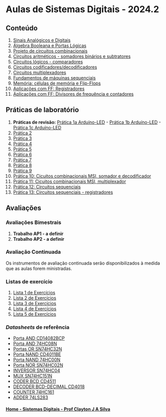 # Aulas de Sistemas Digitais - 2024.2

## Conteúdo

1. [Sinais Analógicos e Digitais](sisdig_aulas/sistemas_digitais_cap1.md)
2. [Álgebra Booleana e Portas Lógicas](sisdig_aulas/sistemas_digitais_cap2.md)  
3. [Projeto de circuitos combinacionais](sisdig_aulas/sistemas_digitais_cap3.md)
4. [Circuitos aritméticos - somadores binários e subtratores](sisdig_aulas/sistemas_digitais_cap4.md)
5. [Circuitos lógicos - comparadores](sisdig_aulas/sistemas_digitais_cap5.md)
6. [Circuitos codificadores/decodificadores](sisdig_aulas/sistemas_digitais_cap6.md)
7. [Circuitos multiplexadores](sisdig_aulas/sistemas_digitais_cap7.md)
8. [Fundamentos de máquinas sequenciais](sisdig_aulas/sistemas_digitais_cap8.md)
9. [Memória: células de memória e Flip-Flops](sisdig_aulas/sistemas_digitais_cap9.md)
10. [Aplicações com FF: Registradores](sisdig_aulas/sistemas_digitais_cap10.md)
11. [Aplicações com FF: Divisores de frequência e contadores](sisdig_aulas/sistemas_digitais_cap11.md)

## Práticas de laboratório

1. **Práticas de revisão:** [Prática 1a Arduíno-LED](https://github.com/claytonjasilva/claytonjasilva.github.io/blob/main/arq_aulas/pratica_ligaLED.md) -
[Prática 1b Arduíno-LED](https://github.com/claytonjasilva/claytonjasilva.github.io/blob/main/arq_aulas/pratica_saidaArduino.md) -
[Prática 1c Arduíno-LED](https://github.com/claytonjasilva/claytonjasilva.github.io/blob/main/arq_aulas/pratica_entradaArduino.md) 
2. [Prática 2](sisdig_aulas/sisdig_pratica2.md)
3. [Prática 3](sisdig_aulas/sisdig_pratica3.md)
4. [Prática 4](sisdig_aulas/sisdig_pratica4.md)
5. [Prática 5](sisdig_aulas/sisdig_pratica5.md)
6. [Prática 6](sisdig_aulas/sisdig_pratica6.md)
7. [Prática 7](sisdig_aulas/sisdig_pratica7.md)
8. [Prática 8](sisdig_aulas/sisdig_pratica8.md)
9. [Prática 9](sisdig_aulas/sisdig_pratica9.md)
10. [Prática 10: Cicuitos combinacionais MSI, somador e decodificador](sisdig_aulas/sisdig_pratica10.md)
11. [Prática 11: Cicuitos combinacionais MSI, multiplexador](sisdig_aulas/sisdig_pratica11.md)
12. [Prática 12: Circuitos sequenciais](sisdig_aulas/sisdig_pratica12.md)
13. [Prática 13: Circuitos sequenciais - registradores](sisdig_aulas/sisdig_pratica13.md)

## Avaliações

### Avaliações Bimestrais

1. **Trabalho AP1 - a definir**
2. **Trabalho AP2 - a definir**    

### Avaliação Continuada

Os instrumentos de avaliação continuada serão disponibilizados à medida que as aulas forem ministradas.  

### Listas de exercício

1. [Lista 1 de Exercícios](sisdig_aulas/sisdig_exercicios1_aulas.md)
2. [Lista 2 de Exercícios](sisdig_aulas/sisdig_exercicios2_aulas.md)
3. [Lista 3 de Exercícios](sisdig_aulas/sisdig_exercicios3_aulas.md)
4. [Lista 4 de Exercícios](sisdig_aulas/sisdig_exercicios4_aulas.md)
5. [Lista 5 de Exercícios](sisdig_aulas/sisdig_exercicios5_aulas.md)

### *Datasheets* de referência  

+ [Porta AND CD14082BCP](sisdig_aulas/CD14082BCP_Motorola.pdf)  
+ [Porta AND 74HC08N](sisdig_aulas/74HC08N_Philips.pdf)
+ [Portas OR SN74HC32N](sisdig_aulas/SN74HC32N_Texas.pdf)  
+ [Porta NAND CD4011BE](sisdig_aulas/CD4011BE_Texas.pdf)  
+ [Porta NAND 74HC00N](sisdig_aulas/74HC00N_Philips.pdf)
+ [Porta NOR SN74HC02N](sisdig_aulas/SN74HC02N_Texas.pdf)
+ [INVERSOR SN74HC04](sisdig_aulas/SN74HC04_Philips.pdf)  
+ [MUX SN74HC151N](sisdig_aulas/SN74HC151N_Texas.pdf)  
+ [CODER BCD CD4511](sisdig_aulas/CD4511_Texas.pdf)  
+ [DECODER BCD-DECIMAL CD4018](sisdig_aulas/CD4028_Texas.pdf)  
+ [COUNTER 74HC161](sisdig_aulas/74HC161_Philips.pdf)  
+ [ADDER 74LS283](sisdig_aulas/74LS283_National.pdf)

#### [Home - Sistemas Digitais - Prof Clayton J A Silva](/sisdig.md)
